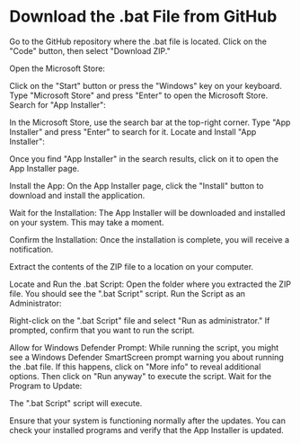 # Download the .bat File from GitHub

Go to the GitHub repository where the .bat file is located. Click on the "Code" button, then select "Download ZIP."

Open the Microsoft Store:

Click on the "Start" button or press the "Windows" key on your keyboard. Type "Microsoft Store" and press "Enter" to open the Microsoft Store. Search for "App Installer":

In the Microsoft Store, use the search bar at the top-right corner. Type "App Installer" and press "Enter" to search for it. Locate and Install "App Installer":

Once you find "App Installer" in the search results, click on it to open the App Installer page.

Install the App: On the App Installer page, click the "Install" button to download and install the application.

Wait for the Installation: The App Installer will be downloaded and installed on your system. This may take a moment.

Confirm the Installation: Once the installation is complete, you will receive a notification.

Extract the contents of the ZIP file to a location on your computer.

Locate and Run the .bat Script: Open the folder where you extracted the ZIP file. You should see the ".bat Script" script. Run the Script as an Administrator:

Right-click on the ".bat Script" file and select "Run as administrator." If prompted, confirm that you want to run the script.

Allow for Windows Defender Prompt: While running the script, you might see a Windows Defender SmartScreen prompt warning you about running the .bat file. If this happens, click on "More info" to reveal additional options. Then click on "Run anyway" to execute the script. Wait for the Program to Update:

The ".bat Script" script will execute.

Ensure that your system is functioning normally after the updates. You can check your installed programs and verify that the App Installer is updated.
